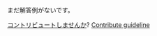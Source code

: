 
まだ解答例がないです。

[コントリビュートしませんか](https://github.com/BFEdev/BFE.dev-solutions/blob/main/question/difference-between-strict-equal-and-equal_ja.md)?  [Contribute guideline](https://github.com/BFEdev/BFE.dev-solutions#how-to-contribute)

